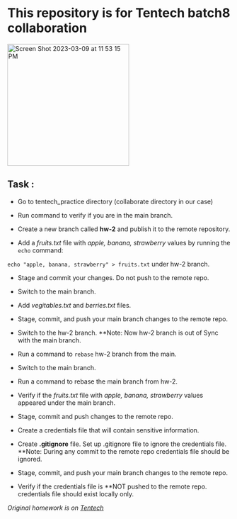 # This repository is for Tentech batch8 collaboration 
<img width="275" alt="Screen Shot 2023-03-09 at 11 53 15 PM" src="https://user-images.githubusercontent.com/85028974/224235498-59726a9f-8796-4a2d-a444-892d5224bf81.png">


## Task :

- Go to tentech_practice directory (collaborate directory in our case)

- Run command to verify if you are in the main branch.

- Create a new branch called **hw-2** and publish it to the remote repository.

- Add a *fruits.txt* file with *apple, banana, strawberry* values by running the `echo` command:

`echo "apple, banana, strawberry" > fruits.txt` under hw-2 branch.

- Stage and commit your changes. Do not push to the remote repo.

- Switch to the main branch.

- Add *vegitables.txt* and *berries.txt* files.

- Stage, commit, and push your main branch changes to the remote repo. 

- Switch to the hw-2 branch. **Note: Now hw-2 branch is out of Sync with the main branch.

- Run a command to `rebase` hw-2 branch from the main.

- Switch to the main branch.

- Run a command to rebase the main branch from hw-2.

- Verify if the *fruits.txt* file with *apple, banana, strawberry* values appeared under the main branch. 

- Stage, commit and push changes to the remote repo.

- Create a credentials file that will contain sensitive information.

- Create **.gitignore** file. Set up .gitignore file to ignore the credentials file. **Note: During any commit to the remote repo credentials file should be ignored.  

- Stage, commit, and push your main branch changes to the remote repo. 

- Verify if the credentials file is **NOT pushed to the remote repo. credentials file should exist locally only. 

 
*Original homework is on [Tentech](https://tentech.atlassian.net/wiki/spaces/TENTECH/pages/1066565633/GIT+HW+-+2)* 